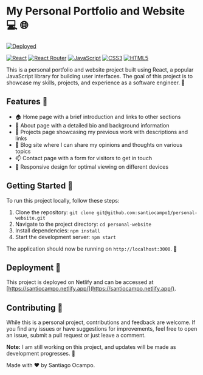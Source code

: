 # My Personal Portfolio and Website 💻 🌐

[![Deployed](https://img.shields.io/badge/Status-Deployed-brightgreen.svg)](https://shields.io/)

[![React](https://img.shields.io/badge/React-20232A?style=for-the-badge&logo=react&logoColor=61DAFB)](https://reactjs.org/)
[![React Router](https://img.shields.io/badge/React_Router-CA4245?style=for-the-badge&logo=react-router&logoColor=white)](https://reactrouter.com/)
[![JavaScript](https://img.shields.io/badge/JavaScript-F7DF1E?style=for-the-badge&logo=javascript&logoColor=black)](https://www.javascript.com/)
[![CSS3](https://img.shields.io/badge/CSS3-1572B6?style=for-the-badge&logo=css3&logoColor=white)](https://www.w3.org/Style/CSS/)
[![HTML5](https://img.shields.io/badge/HTML5-E34F26?style=for-the-badge&logo=html5&logoColor=white)](https://html.spec.whatwg.org/)

This is a personal portfolio and website project built using React, a popular JavaScript library for building user interfaces. The goal of this project is to showcase my skills, projects, and experience as a software engineer. 🚀

## Features 🌟

- 🏠 Home page with a brief introduction and links to other sections
- 👤 About page with a detailed bio and background information
- 💼 Projects page showcasing my previous work with descriptions and links
- 📝 Blog site where I can share my opinions and thoughts on various topics
- 📫 Contact page with a form for visitors to get in touch
- 📱 Responsive design for optimal viewing on different devices

## Getting Started 🚀

To run this project locally, follow these steps:

1. Clone the repository: `git clone git@github.com:santiocampo1/personal-website.git`
2. Navigate to the project directory: `cd personal-website`
3. Install dependencies: `npm install`
4. Start the development server: `npm start`

The application should now be running on `http://localhost:3000`. 🎉

## Deployment 🚀

This project is deployed on Netlify and can be accessed at [https://santiocampo.netlify.app/](https://santiocampo.netlify.app/).

## Contributing 🤝

While this is a personal project, contributions and feedback are welcome. If you find any issues or have suggestions for improvements, feel free to open an issue, submit a pull request or just leave a comment.

**Note:** I am still working on this project, and updates will be made as development progresses. 🚧

Made with ❤️ by Santiago Ocampo.
